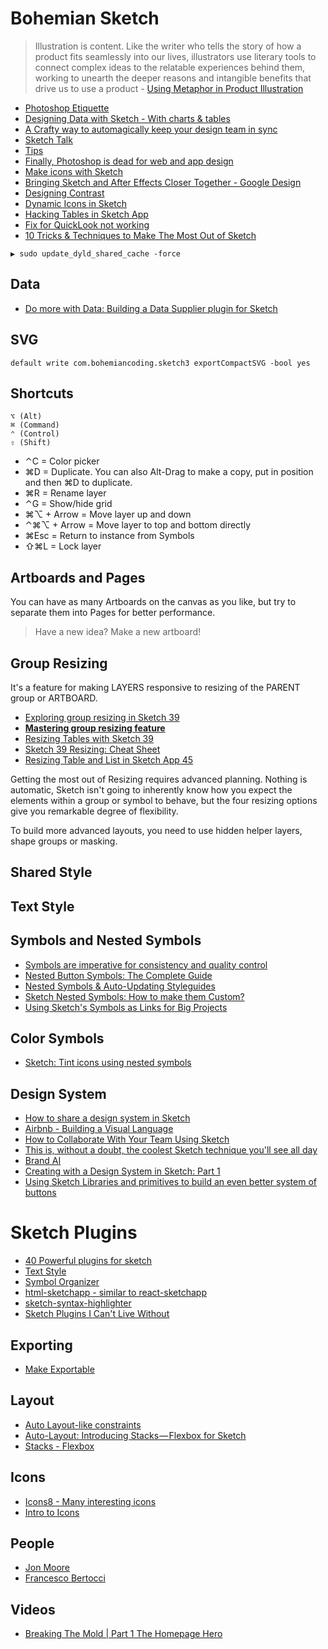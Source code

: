 # Bohemian Sketch


> Illustration is content. Like the writer who tells the story of how a product fits seamlessly into our lives, illustrators use literary tools to connect complex ideas to the relatable experiences behind them, working to unearth the deeper reasons and intangible benefits that drive us to use a product - [Using Metaphor in Product Illustration](https://medium.com/shopify-ux/effectively-using-metaphor-in-product-illustration-62bdccbe14e4#.a98qkyao6)

* [Photoshop Etiquette](http://photoshopetiquette.com/)
* [Designing Data with Sketch - With charts & tables](http://ivomynttinen.com/blog/designing-data-with-sketch)
* [A Crafty way to automagically keep your design team in sync](https://medium.com/nordnet-design-studio/a-crafty-way-to-automagically-keep-your-design-team-in-sync-3d9483ee2d96#.lubnutnei)
* [Sketch Talk](http://sketchtalk.io/)
* [Tips](https://medium.com/ux-power-tools/8-sketch-tricks-that-would-make-owen-wilson-say-wooow-tons-of-gifs-d2145ffb6ab2)
* [Finally, Photoshop is dead for web and app design](https://www.xfive.co/blog/photoshop-dead-web-app-design/)
* [Make icons with Sketch](https://github.com/allenwong/MakeIconsWithSketch)
* [Bringing Sketch and After Effects Closer Together - Google Design](https://medium.com/google-design/bringing-sketch-and-after-effects-closer-together-d83b3e729c93)
* [Designing Contrast](http://mds.is/designing-contrast/)
* [Dynamic Icons in Sketch](https://www.youtube.com/watch?v=1rJ1WyQ6lU0)
* [Hacking Tables in Sketch App](https://medium.com/sketch-app-sources/hacking-tables-in-sketch-app-745e9b961992)
* [Fix for QuickLook not working](https://sketchtalk.io/discussion/2307/mac-finder-preview-quick-look-thumbnail-not-showing-up)
* [10 Tricks & Techniques to Make The Most Out of Sketch](https://uxdesign.cc/10-tricks-techniques-to-make-the-most-out-of-sketch-d12ae16d47e9)

```
▶ sudo update_dyld_shared_cache -force
```

## Data

* [Do more with Data: Building a Data Supplier plugin for Sketch](https://blog.sketchapp.com/do-more-with-data-2b765e870e4f)

## SVG

```
default write com.bohemiancoding.sketch3 exportCompactSVG -bool yes
```

## Shortcuts

```
⌥ (Alt)
⌘ (Command)
⌃ (Control)
⇧ (Shift)
```

* ⌃C = Color picker
* ⌘D = Duplicate. You can also Alt-Drag to make a copy, put in position and then ⌘D to duplicate.
* ⌘R = Rename layer
* ⌃G = Show/hide grid
* ⌘⌥ + Arrow = Move layer up and down
* ⌃⌘⌥ + Arrow = Move layer to top and bottom directly
* ⌘Esc = Return to instance from Symbols
* ⇧⌘L = Lock layer

## Artboards and Pages

You can have as many Artboards on the canvas as you like, but try to separate them into Pages for better performance.

> Have a new idea? Make a new artboard!

## Group Resizing

It's a feature for making LAYERS responsive to resizing of the PARENT group or ARTBOARD.

* [Exploring group resizing in Sketch 39](https://medium.com/bpxl-craft/exploring-group-resizing-in-sketch-3-9-e372d6635a54#.ysvy0lc4u)
* [**Mastering group resizing feature**](https://medium.com/sketch-app-sources/mastering-group-resizing-feature-in-sketch-38266286155#.av0het8vw)
* [Resizing Tables with Sketch 39](https://medium.com/sketch-app-sources/https-medium-com-megaroeny-resizing-tables-with-sketch-3-9-2e02e6382d3d#.pkakabmhy)
* [Sketch 39 Resizing: Cheat Sheet](https://medium.com/sketch-app-sources/sketch-39-resizing-cheat-sheet-feec0450e7e2#.1zpx2zlga)
* [Resizing Table and List in Sketch App 45](https://medium.com/sketch-app-sources/resizing-table-and-list-with-sketch-45-1-2-9793c34d2d5a)

Getting the most out of Resizing requires advanced planning. Nothing is automatic, Sketch isn't going to inherently know how you expect the elements within a group or symbol to behave, but the four resizing options give you remarkable degree of flexibility.

To build more advanced layouts, you need to use hidden helper layers, shape groups or masking.

## Shared Style

## Text Style

## Symbols and Nested Symbols

* [Symbols are imperative for consistency and quality control](https://blog.usejournal.com/building-responsive-sketch-symbol-components-9973fafd4c04)
* [Nested Button Symbols: The Complete Guide](https://blog.prototypr.io/nested-button-symbols-the-complete-guide-c0c91be46952)
* [Nested Symbols & Auto-Updating Styleguides](http://symbols.janlosert.com/)
* [Sketch Nested Symbols: How to make them Custom?](https://themindstudios.com/blog/sketch-nested-symbols-how-to-make-them-custom/)
* [Using Sketch's Symbols as Links for Big Projects](https://medium.com/sketch-app-sources/sketch-symbol-links-ea4c32f63a16)

## Color Symbols

* [Sketch: Tint icons using nested symbols](https://medium.com/@FreeAndWilling/sketch-tint-icons-using-nested-symbols-2d52867e0d29)

## Design System

* [How to share a design system in Sketch](https://blog.brand.ai/how-to-share-a-design-system-in-sketch-1-3-245308f2d7f1#.uvg19a95r)
* [Airbnb - Building a Visual Language](http://airbnb.design/building-a-visual-language/)
* [How to Collaborate With Your Team Using Sketch](https://webdesign.tutsplus.com/articles/how-to-collaborate-with-your-team-using-sketch--cms-25170)
* [This is, without a doubt, the coolest Sketch technique you'll see all day](https://medium.com/ux-power-tools/this-is-without-a-doubt-the-coolest-sketch-technique-youll-see-all-day-ddefa65ea959#.c74pn3lwb)
* [Brand AI](https://brand.ai/)
* [Creating with a Design System in Sketch: Part 1](https://medium.com/sketch-app-sources/creating-with-a-design-system-in-sketch-part-one-tutorial-5116e36213f9)
* [Using Sketch Libraries and primitives to build an even better system of buttons](https://medium.com/sketch-app-sources/using-sketch-libraries-and-primitives-to-build-an-even-better-system-of-buttons-ecc8f25486ac)

# Sketch Plugins

* [40 Powerful plugins for sketch](https://medium.muz.li/40-powerful-free-plugins-for-sketch-c1af03ea9d7e)
* [Text Style](http://www.textstyl.es/)
* [Symbol Organizer](https://github.com/sonburn/symbol-organizer)
* [html-sketchapp - similar to react-sketchapp](https://github.com/brainly/html-sketchapp)
* [sketch-syntax-highlighter](https://danielguillan.github.io/sketch-syntax-highlighter/)
* [Sketch Plugins I Can't Live Without](https://medium.com/sketch-app-sources/sketch-plugins-i-cant-live-without-1ed2b09dcc5c)

## Exporting

* [Make Exportable](https://github.com/abynim/sketch-exportable)

## Layout

* [Auto Layout-like constraints](https://github.com/matt-curtis/Fluid-for-Sketch)
* [Auto-Layout: Introducing Stacks — Flexbox for Sketch](https://medium.com/sketch-app-sources/auto-layout-introducing-stacks-flexbox-for-sketch-c8a11422c7b5)
* [Stacks - Flexbox](https://animaapp.github.io/docs/v1/guide/12-stacks-flexbox.html)

## Icons

* [Icons8 - Many interesting icons](https://icons8.com)
* [Intro to Icons](http://introtoicons.com/)

## People

* [Jon Moore](https://medium.com/@jon.moore)
* [Francesco Bertocci](https://medium.com/@FreeAndWilling)

## Videos

* [Breaking The Mold | Part 1 The Homepage Hero](https://www.youtube.com/watch?v=ShbTFwjzIkg)